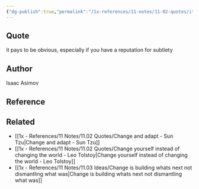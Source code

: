 ```yaml
---
{"dg-publish":true,"permalink":"/1x-references/11-notes/11-02-quotes/it-pays-to-be-obvious-especially-if-you-have-a-reputation-for-subtlety-isaac-asimov/","title":"it pays to be obvious, especially if you have a reputation for subtlety - Isaac Asimov"}
---
```



## Quote
it pays to be obvious, especially if you have a reputation for subtlety

## Author
Isaac Asimov

## Reference


## Related
- [[1x - References/11 Notes/11.02 Quotes/Change and adapt - Sun Tzu\|Change and adapt - Sun Tzu]]
- [[1x - References/11 Notes/11.02 Quotes/Change yourself instead of changing the world - Leo Tolstoy\|Change yourself instead of changing the world - Leo Tolstoy]]
- [[1x - References/11 Notes/11.03 Ideas/Change is building whats next not dismantling what was\|Change is building whats next not dismantling what was]]